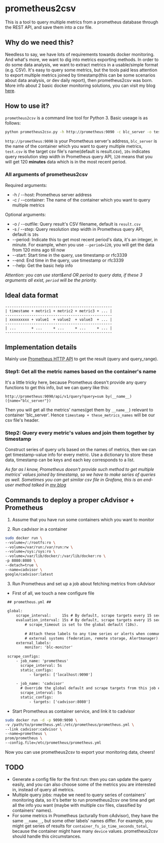 # prometheus2csv
This is a tool to query multiple metrics from a prometheus database through the REST API, and save them into a csv file.

## Why do we need this?
Needless to say, we have lots of requirements towards docker monitoring. And what's more, we want to dig into metrics exporting methods. In order to do some data analysis, we want to extract metrics in a usable/simple format (e.g. CSV). It's easy to query some metrics, but the tools paid less attention to export multiple metrics joined by timestamp(this can be some scenarios about data analysis, or dev daily report), then prometheus2csv was born. More info about 2 basic docker monitoring solutions, you can visit my blog [here](http://blog.gluckzhang.com/archives/145/).

## How to use it?
`prometheus2csv` is a command line tool for Python 3. Basic useage is as follows:

```bash
python prometheus2csv.py -h http://prometheus:9090 -c blc_server -o test.csv -s 10s --period=120
```

`http://prometheus:9090` is your Prometheus server's address, `blc_server` is the name of the container which you want to query multiple metrics, `test.csv` is the target csv file's name(default is result.csv), `10s` indicates query resolution step width in Prometheus query API, `120` means that you will get 120 **minutes** data which is in the most recent period.

### All arguments of prometheus2csv

Required arguments:

- -h / --host: Prometheus server address
- -c / --container: The name of the container which you want to query multiple metrics

Optional arguments:

- -o / --outfile: Query result's CSV filename, default is `result.csv`
- -s / --step: Query resolution step width in Prometheus query API, default is `10s`
- --period: Indicate this to get most recent period's data, it's an integer, in minute. For example, when you use `--period=120`, you will get the data from 120 mins ago till now
- --start: Start time in the query, use timestamp or rfc3339
- --end: End time in the query, use timestamp or rfc3339
- --help: Get the basic help info

*Attention: you can use start&end OR period to query data, if these 3 arguments all exist, `period` will be the priority.*

## Ideal data format

```
-------------------------------------------------
| timestame + metric1 + metric2 + metric3 + ... |
-------------------------------------------------
| xxxxxxxxx + value1  + value2  + value3  + ... |
-------------------------------------------------
| ...       + ...     + ...     + ...     + ... |
-------------------------------------------------
```

## Implementation details

Mainly use [Prometheus HTTP API](https://prometheus.io/docs/prometheus/latest/querying/api/#range-queries) to get the result (query and query_range).

### Step1: Get all the metric names based on the container's name

It's a little tricky here, because Prometheus doesn't provide any query functions to get this info, but we can query like this:

```
http://prometheus:9090/api/v1/query?query=sum by(__name__)({name="blc_server"})
```

Then you will get all the metrics' names(get them by `__name__`) relevant to container 'blc_server'. Hence `timestamp + these_metrics_names` will be our csv file's header.

### Step2: Query every metric's values and join them together by timestamp

Construct series of query urls based on the names of metrics, then we can get timestamp-value info for every metric. Use a dictionary to store these data, timestamp can be keys and each key corresponds to a list.

*As far as I know, Prometheus doesn't provide such method to get multiple metrics' values joined by timestamp, so we have to make series of queries as well. Sometimes you can get similar csv file in Grafana, this is an end-user method talked in [my blog](http://blog.gluckzhang.com/archives/145/)*

## Commands to deploy a proper cAdvisor + Prometheus

1) Assume that you have run some containers which you want to monitor

2) Run cadvisor in a container

```bash
sudo docker run \
--volume=/:/rootfs:ro \
--volume=/var/run:/var/run:rw \
--volume=/sys:/sys:ro \
--volume=/var/lib/docker/:/var/lib/docker:ro \
-p 8080:8080 \
--detach=true \
--name=cadvisor \
google/cadvisor:latest
```

3) Run Prometheus and set up a job about fetching metrics from cAdvisor

- First of all, we touch a new configure file

```xml
 ## prometheus.yml ##
 
 global:
     scrape_interval:     15s # By default, scrape targets every 15 seconds.
     evaluation_interval: 15s # By default, scrape targets every 15 seconds.
         # scrape_timeout is set to the global default (10s).
 
         # Attach these labels to any time series or alerts when communicating with
         # external systems (federation, remote storage, Alertmanager).
     external_labels:
         monitor: 'blc-monitor'
 
 scrape_configs:
     - job_name: 'prometheus'
       scrape_interval: 5s
       static_configs:
           - targets: ['localhost:9090']
     
     - job_name: 'cadvisor'
       # Override the global default and scrape targets from this job every 5 seconds.
       scrape_interval: 5s
       static_configs:
           - targets: ['cadvisor:8080']
```

- Start Prometheus as container service, and link it to cadvisor

```bash
sudo docker run -d -p 9090:9090 \
-v /path/to/prometheus.yml:/etc/prometheus/prometheus.yml \
--link cadvisor:cadvisor \
--name=prometheus \
prom/prometheus \
--config.file=/etc/prometheus/prometheus.yml
```

Now you can use prometheus2csv to export your monitoring data, cheers!

## TODO

- Generate a config file for the first run: then you can update the query easily, and you can also choose some of the metrics you are interested in, instead of query all metrics.
- Multiple query jobs: maybe we need to query series of containers' monitoring data, so it's better to run prometheus2csv one time and get all the info you want (maybe with multiple csv files, classified by containers' names).
- For some metrics in Prometheus (acturally from cAdvisor), they have the same `__name__`, but some other labels' names differ. For example, you might get series of results for `container_fs_io_time_seconds_total`, because the container might have many `device` values. prometheus2csv should handle this circumstances.